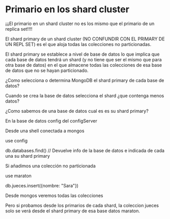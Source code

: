# Primario en los shard cluster

¡¡¡El primario en un shard cluster no es los mismo que el primario de un replica set!!!!

El shard primary de un shard cluster (NO CONFUNDIR CON EL PRIMARY DE UN REPL SET) es el que
aloja todas las colecciones no particionadas.

El shard primary se establece a nivel de base de datos lo que implica que cada base de datos tendrá
un shard (y no tiene que ser el mismo que para otra base de datos) en el que almacene todas las
colecciones de esa base de datos que no se hayan particionado.

¿Como selecciona o determina MongoDB el shard primary de cada base de datos?

Cuando se crea la base de datos selecciona el shard ¿que contenga menos datos?

¿Como sabemos de una base de datos cual es es su shard primary?

En la base de datos config del configServer

Desde una shell conectada a mongos

use config

db.databases.find() // Devuelve info de la base de datos e indicada de cada una su  shard primary

Si añadimos una colección no particionada

use maraton

db.jueces.insert({nombre: "Sara"})

Desde mongos veremos todas las colecciones

Pero si probamos desde los primarios de cada shard, la coleccion jueces solo se verá desde
el shard primary de esa base datos maraton.

